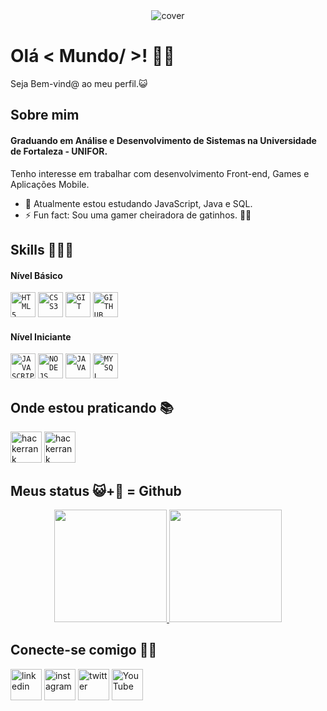 <div align="center">
<img width="auto" src="https://dsm01pap002files.storage.live.com/y4mPk3DsRtfXEg49JysLJZeYhPnDgFxjx1NQ6R4s8djEIGehCpkvJea-hI8Hk_cRmTRE6dEJOSBsSMB8tsKKqFHUsZBqOJXOHfauSWfC3k2cTeBAcyK6brJ4cRSFpZebq5LafNBdS_onDGhL2oGwBQ5uSQM5UKiMXEkWT6bFJlI210F263jSm3ZQkZX6ce1oie_?width=700&height=200&cropmode=none" alt="cover" />
</div>

<h1> Olá < Mundo/ >! 🖖🏽 </h1>
<p align='center'>

</p>
<div size='20px'> Seja Bem-vind@ ao meu perfil.😺
</div>

<h2> Sobre mim </h2>
  
#### Graduando em Análise e Desenvolvimento de Sistemas na Universidade de Fortaleza - UNIFOR.
Tenho interesse em trabalhar com desenvolvimento Front-end, Games e Aplicações Mobile.

- 🌱 Atualmente estou estudando JavaScript, Java e SQL. 
- ⚡ Fun fact: Sou uma gamer cheiradora de gatinhos. 🐱‍💻

<h2> Skills 👩🏽‍💻 </h2>
<h4>Nível Básico</h4>
<code><img width="40px" src="https://cdn.jsdelivr.net/gh/devicons/devicon/icons/html5/html5-original-wordmark.svg" title = "HTML5"/></code>
<code><img width="40px" src="https://cdn.jsdelivr.net/gh/devicons/devicon/icons/css3/css3-original-wordmark.svg" title = "CSS3"/></code>
<code><img width="40px" src="https://cdn.jsdelivr.net/gh/devicons/devicon/icons/git/git-original.svg" title = "GIT"/></code>
<code><img width="40px" src="https://cdn.jsdelivr.net/gh/devicons/devicon/icons/github/github-original.svg" title = "GITHUB"/></code>

<h4>Nível Iniciante</h4>
<code><img width="40px" src="https://cdn.jsdelivr.net/gh/devicons/devicon/icons/javascript/javascript-original.svg" title = "JAVASCRIPT"/></code>
<code><img width="40px" src="https://cdn.jsdelivr.net/gh/devicons/devicon/icons/nodejs/nodejs-original.svg" title = "NODEJS"/></code>
<code><img width="40px" src="https://cdn.jsdelivr.net/gh/devicons/devicon/icons/java/java-original.svg" title = "JAVA"/></code>
<code><img width="40px" src="https://cdn.jsdelivr.net/gh/devicons/devicon/icons/mysql/mysql-original.svg" title = "MYSQL"/></code>

<h2> Onde estou praticando 📚 </h2>  
  
[<img src='https://img.icons8.com/external-tal-revivo-shadow-tal-revivo/48/000000/external-hackerrank-is-a-technology-company-that-focuses-on-competitive-programming-logo-shadow-tal-revivo.png' alt='hackerrank' height='50'>](https://www.hackerrank.com/alinykellyfs) [<img src='https://resources.beecrowd.com.br/judge/img/5.0/logo-beecrowd.png?1635097036' alt='hackerrank' height='50'>](https://www.beecrowd.com.br/judge/pt/profile/519007) 

<h2> Meus status 😺+🐙 = Github </h2>
<p align="center">
<a href="https://github.com/alinykelly">
  <img height="180em" src="https://github-readme-stats-eight-theta.vercel.app/api?username=alinykelly&show_icons=true&theme=dracula&include_all_commits=true&count_private=true"/>
  <img height="180em" src="https://github-readme-stats-eight-theta.vercel.app/api/top-langs/?username=alinykelly&layout=compact&langs_count=8&theme=dracula"/>
</a>
</p>

<h2> Conecte-se comigo 🤝🏽 </h2>
  
[<img src='https://img.icons8.com/nolan/64/linkedin.png' alt='linkedin' height='50'>](https://www.linkedin.com/in/alinykelly/)  [<img src='https://img.icons8.com/nolan/64/instagram-new.png' alt='instagram' height='50'>](https://www.instagram.com/alinykellyfs/)  [<img src='https://img.icons8.com/nolan/64/twitter.png' alt='twitter' height='50'>](https://twitter.com/alinykellyfs)  [<img src='https://img.icons8.com/nolan/64/youtube-squared.png' alt='YouTube' height='50'>](https://www.youtube.com/channel/UC3elbSJ6anMa54jSInSXa0w)  
